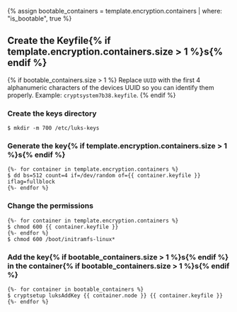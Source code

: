 {% assign bootable_containers = template.encryption.containers | where: "is_bootable", true %}

## Create the Keyfile{% if template.encryption.containers.size > 1 %}s{% endif %}

{% if bootable_containers.size > 1 %}
Replace `UUID` with the first 4 alphanumeric characters of the devices UUID so you can identify them properly. Example: `cryptsystem7b38.keyfile`.
{% endif %}

### Create the keys directory
```
$ mkdir -m 700 /etc/luks-keys
```

### Generate the key{% if template.encryption.containers.size > 1 %}s{% endif %}
```
{%- for container in template.encryption.containers %}
$ dd bs=512 count=4 if=/dev/random of={{ container.keyfile }} iflag=fullblock
{%- endfor %}
```

### Change the permissions
```
{%- for container in template.encryption.containers %}
$ chmod 600 {{ container.keyfile }}
{%- endfor %}
$ chmod 600 /boot/initramfs-linux*
```

### Add the key{% if bootable_containers.size > 1 %}s{% endif %} in the container{% if bootable_containers.size > 1 %}s{% endif %}

```
{%- for container in bootable_containers %}
$ cryptsetup luksAddKey {{ container.node }} {{ container.keyfile }}
{%- endfor %}
```
